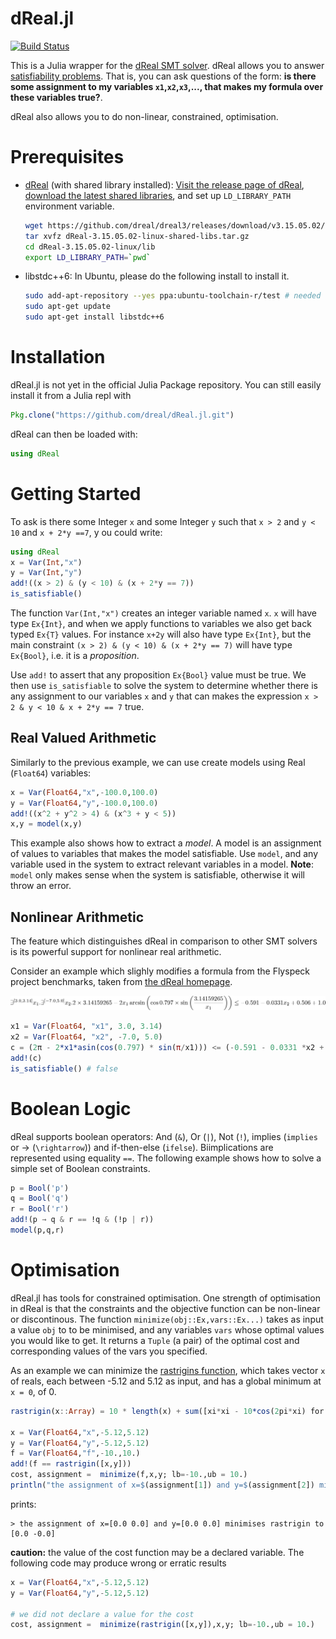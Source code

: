 # dReal.jl

[![Build Status](https://travis-ci.org/dreal/dReal.jl.svg?branch=master)](https://travis-ci.org/dreal/dReal.jl)

This is a Julia wrapper for the [dReal SMT solver](https://dreal.github.io/).
dReal allows you to answer [satisfiability problems](http://en.wikipedia.org/wiki/Satisfiability_modulo_theories).  That is, you can ask questions of the form: __is there some assignment to my variables `x1`,`x2`,`x3`,..., that makes my formula over these variables true?__.

dReal also allows you to do non-linear, constrained, optimisation.

# Prerequisites

 - [dReal](https://github.com/dreal/dreal3) (with shared library installed): [Visit the release page of dReal](https://github.com/dreal/dreal3/releases), [download the latest shared libraries](https://github.com/dreal/dreal3/releases/download/v3.15.05.02/dReal-3.15.05.02-linux-shared-libs.tar.gz), and set up `LD_LIBRARY_PATH` environment variable.

    ```bash
    wget https://github.com/dreal/dreal3/releases/download/v3.15.05.02/dReal-3.15.05.02-linux-shared-libs.tar.gz
    tar xvfz dReal-3.15.05.02-linux-shared-libs.tar.gz
    cd dReal-3.15.05.02-linux/lib
    export LD_LIBRARY_PATH=`pwd`
    ```
 - libstdc++6: In Ubuntu, please do the following install to install it.
 
    ```bash
    sudo add-apt-repository --yes ppa:ubuntu-toolchain-r/test # needed for 12.04
    sudo apt-get update
    sudo apt-get install libstdc++6
    ```

# Installation
dReal.jl is not yet in the official Julia Package repository.  You can still easily install it from a Julia repl with

```julia
Pkg.clone("https://github.com/dreal/dReal.jl.git")
```

dReal can then be loaded with:

```julia
using dReal
```

# Getting Started

To ask is there some Integer `x` and some Integer `y` such that `x > 2` and `y < 10` and `x + 2*y ==7`, y ou could write:

```julia
using dReal
x = Var(Int,"x")
y = Var(Int,"y")
add!((x > 2) & (y < 10) & (x + 2*y == 7))
is_satisfiable()
```

The function `Var(Int,"x")` creates an integer variable named `x`.  `x` will have type `Ex{Int}`, and when we apply functions to variables we also get back typed `Ex{T}` values.  For instance `x+2y` will also have type `Ex{Int}`, but the main constraint `(x > 2) & (y < 10) & (x + 2*y == 7)` will have type `Ex{Bool}`, i.e. it is a *proposition*.

Use `add!` to assert that any proposition `Ex{Bool}` value must be true. We then use `is_satisfiable` to solve the system to determine whether there is any assignment to our variables `x` and `y` that can makes the expression `x > 2 & y < 10 & x + 2*y == 7` true.

## Real Valued Arithmetic

Similarly to the previous example, we can use create models using Real (`Float64`) variables:

```julia
x = Var(Float64,"x",-100.0,100.0)
y = Var(Float64,"y",-100.0,100.0)
add!((x^2 + y^2 > 4) & (x^3 + y < 5))
x,y = model(x,y)
```

This example also shows how to extract a *model*. A model is an assignment of  values to variables that makes the model satisfiable.  Use `model`, and any variable used in the system to extract relevant variables in a model.  __Note__: `model` only makes sense when the system is satisfiable, otherwise it will throw an error.

## Nonlinear Arithmetic

The feature which distinguishes dReal in comparison to other SMT solvers is its powerful support for nonlinear real arithmetic.

Consider an example which slighly modifies a formula from the Flyspeck project benchmarks, taken from [the dReal homepage](http://dreal.github.io/).

![flyspeckimage](images/eq.png?raw=true)

```julia
x1 = Var(Float64, "x1", 3.0, 3.14)
x2 = Var(Float64, "x2", -7.0, 5.0)
c = (2π - 2*x1*asin(cos(0.797) * sin(π/x1))) <= (-0.591 - 0.0331 *x2 + 0.506 + 1.0)
add!(c)
is_satisfiable() # false
```

# Boolean Logic

dReal supports boolean operators: And (`&`), Or (`|`), Not (`!`), implies (`implies` or → (`\rightarrow`))   and if-then-else (`ifelse`).  Bi­implications are
represented using equality `==`.  The following example shows how to solve a simple set of Boolean constraints.

```julia
p = Bool('p')
q = Bool('q')
r = Bool('r')
add!(p → q & r == !q & (!p | r))
model(p,q,r)
```

# Optimisation

dReal.jl has tools for constrained optimisation.  One strength of optimisation in dReal is that the constraints and the objective function can be non-linear or discontinous.  The function `minimize(obj::Ex,vars::Ex...)` takes as input a value `obj` to to be minimised, and any variables `vars` whose optimal values you would like to get.  It returns a `Tuple` (a pair) of the optimal cost and corresponding values of the vars you specified.

As an example we can minimize the [rastrigins function](http://en.wikipedia.org/wiki/Rastrigin_function), which takes vector `x` of reals, each between -5.12 and 5.12  as input, and has a global minimum at `x = 0`, of 0.

```julia
rastrigin(x::Array) = 10 * length(x) + sum([xi*xi - 10*cos(2pi*xi) for xi in x])

x = Var(Float64,"x",-5.12,5.12)
y = Var(Float64,"y",-5.12,5.12)
f = Var(Float64,"f",-10.,10.)
add!(f == rastrigin([x,y]))
cost, assignment =  minimize(f,x,y; lb=-10.,ub = 10.)
println("the assignment of x=$(assignment[1]) and y=$(assignment[2]) minimises rastrigin to $cost")
```

prints:

```
> the assignment of x=[0.0 0.0] and y=[0.0 0.0] minimises rastrigin to [0.0 -0.0]
```

__caution:__ the value of the cost function may be a declared variable.  The following code may produce wrong or erratic results

```julia
x = Var(Float64,"x",-5.12,5.12)
y = Var(Float64,"y",-5.12,5.12)

# we did not declare a value for the cost
cost, assignment =  minimize(rastrigin([x,y]),x,y; lb=-10.,ub = 10.)
```

